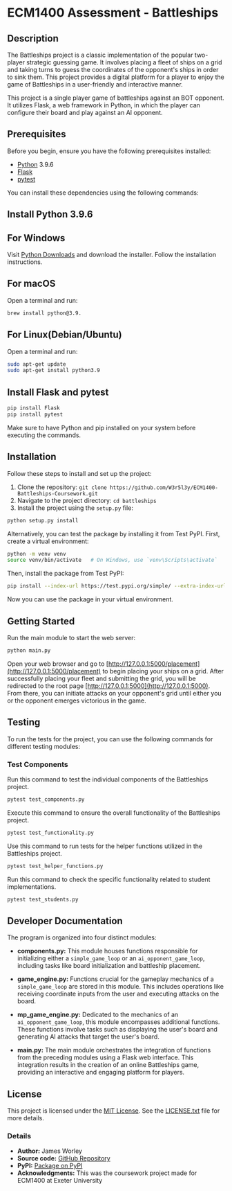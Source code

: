 # ECM1400 Assessment - Battleships

## Description

The Battleships project is a classic implementation of the popular two-player strategic guessing game. It involves placing a fleet of ships on a grid and taking turns to guess the coordinates of the opponent's ships in order to sink them. This project provides a digital platform for a player to enjoy the game of Battleships in a user-friendly and interactive manner.

This project is a single player game of battleships against an BOT opponent. It utilizes Flask, a web framework in Python, in which the player can configure their board and play against an AI opponent.

## Prerequisites

Before you begin, ensure you have the following prerequisites installed:

- [Python](https://www.python.org/) 3.9.6
- [Flask](https://flask.palletsprojects.com/)
- [pytest](https://docs.pytest.org/en/stable/)

You can install these dependencies using the following commands:

## Install Python 3.9.6

## For Windows

Visit [Python Downloads](https://www.python.org/downloads/release/python-396/) and download the installer. Follow the installation instructions.

## For macOS

Open a terminal and run:

```bash
brew install python@3.9.
```

## For Linux(Debian/Ubuntu)

Open a terminal and run:

```bash
sudo apt-get update
sudo apt-get install python3.9
```

## Install Flask and pytest

```bash
pip install Flask
pip install pytest
```

Make sure to have Python and pip installed on your system before executing the commands.

## Installation

Follow these steps to install and set up the project:

1. Clone the repository: `git clone https://github.com/W3r5l3y/ECM1400-Battleships-Coursework.git`
2. Navigate to the project directory: `cd battleships`
3. Install the project using the `setup.py` file:

```bash
python setup.py install
```

Alternatively, you can test the package by installing it from Test PyPI. First, create a virtual environment:

```bash
python -m venv venv
source venv/bin/activate   # On Windows, use `venv\Scripts\activate`
```

Then, install the package from Test PyPI:

```bash
pip install --index-url https://test.pypi.org/simple/ --extra-index-url https://pypi.org/simple/ battleships-pgk-jworley==0.0.1
```

Now you can use the package in your virtual environment.

## Getting Started

Run the main module to start the web server:

```bash
python main.py
```

Open your web browser and go to [http://127.0.0.1:5000/placement](http://127.0.0.1:5000/placement) to begin placing your ships on a grid.
After successfully placing your fleet and submitting the grid, you will be redirected to the root page [http://127.0.0.1:5000](http://127.0.0.1:5000). From there, you can initiate attacks on your opponent's grid until either you or the opponent emerges victorious in the game.

## Testing

To run the tests for the project, you can use the following commands for different testing modules:

### Test Components

Run this command to test the individual components of the Battleships project.

```bash
pytest test_components.py
```

Execute this command to ensure the overall functionality of the Battleships project.

```bash
pytest test_functionality.py
```

Use this command to run tests for the helper functions utilized in the Battleships project.

```bash
pytest test_helper_functions.py
```

Run this command to check the specific functionality related to student implementations.

```bash
pytest test_students.py
```

## Developer Documentation

The program is organized into four distinct modules:

- **components.py:** This module houses functions responsible for initializing either a `simple_game_loop` or an `ai_opponent_game_loop`, including tasks like board initialization and battleship placement.

- **game_engine.py:** Functions crucial for the gameplay mechanics of a `simple_game_loop` are stored in this module. This includes operations like receiving coordinate inputs from the user and executing attacks on the board.

- **mp_game_engine.py:** Dedicated to the mechanics of an `ai_opponent_game_loop`, this module encompasses additional functions. These functions involve tasks such as displaying the user's board and generating AI attacks that target the user's board.

- **main.py:** The main module orchestrates the integration of functions from the preceding modules using a Flask web interface. This integration results in the creation of an online Battleships game, providing an interactive and engaging platform for players.

## License

This project is licensed under the [MIT License](LICENSE.txt). See the [LICENSE.txt](LICENSE.txt) file for more details.

### Details

- **Author:** James Worley
- **Source code:** [GitHub Repository](https://github.com/W3r5l3y/ECM1400-Battleships-Coursework)
- **PyPI:** [Package on PyPI](https://test.pypi.org/project/battleships-pgk-jworley/0.0.2/)
- **Acknowledgments:** This was the coursework project made for ECM1400 at Exeter University
